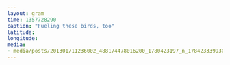 ```yaml
---
layout: gram
time: 1357728290
caption: "Fueling these birds, too"
latitude: 
longitude: 
media:
- media/posts/201301/11236002_488174478016200_1780423197_n_17842333993000351.jpg
---
```


